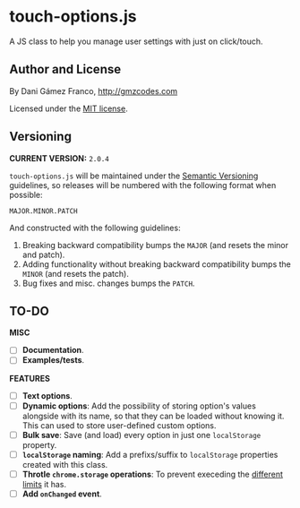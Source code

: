 touch-options.js
================

A JS class to help you manage user settings with just on click/touch.





Author and License
-------------------

By Dani Gámez Franco, http://gmzcodes.com

Licensed under the [MIT license](http://opensource.org/licenses/MIT).





Versioning
----------

**CURRENT VERSION:** `2.0.4`

`touch-options.js` will be maintained under the [Semantic Versioning](http://semver.org) guidelines, so releases will be numbered with the following format when possible:

`MAJOR.MINOR.PATCH`

And constructed with the following guidelines:

1. Breaking backward compatibility bumps the `MAJOR` (and resets the minor and patch).
2. Adding functionality without breaking backward compatibility bumps the `MINOR` (and resets the patch).
3. Bug fixes and misc. changes bumps the `PATCH`.





TO-DO
-----

**MISC**
 - [ ] **Documentation**.
 - [ ] **Examples/tests**.

**FEATURES**
 - [ ] **Text options**.
 - [ ] **Dynamic options**: Add the possibility of storing option's values alongside with its name, so that they can be loaded without knowing it. This can used to store user-defined custom options.
 - [ ] **Bulk save**: Save (and load) every option in just one `localStorage` property.
 - [ ] **`localStorage` naming**: Add a prefixs/suffix to `localStorage` properties created with this class.
 - [ ] **Throtle `chrome.storage` operations**: To prevent execeding the [different limits](https://developer.chrome.com/extensions/storage) it has.
 - [ ] **Add `onChanged` event**.

